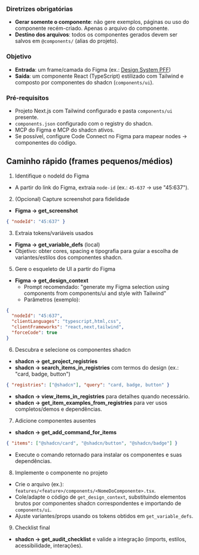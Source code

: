### Diretrizes obrigatórias

- **Gerar somente o componente**: não gere exemplos, páginas ou uso do componente recém-criado. Apenas o arquivo do componente.
- **Destino dos arquivos**: todos os componentes gerados devem ser salvos em `@components/` (alias do projeto).

### Objetivo

- **Entrada**: um frame/camada do Figma (ex.: [Design System PFF](https://www.figma.com/design/B20QtHrNienW0VPLLQWbFb/Design-System-PFF?node-id=45-637&m=dev))
- **Saída**: um componente React (TypeScript) estilizado com Tailwind e composto por componentes do shadcn (`components/ui`).

### Pré-requisitos

- Projeto Next.js com Tailwind configurado e pasta `components/ui` presente.
- `components.json` configurado com o registry do shadcn.
- MCP do Figma e MCP do shadcn ativos.
- Se possível, configure Code Connect no Figma para mapear nodes → componentes do código.

## Caminho rápido (frames pequenos/médios)

1. Identifique o nodeId do Figma

- A partir do link do Figma, extraia `node-id` (ex.: `45-637` → use "45:637").

2. (Opcional) Capture screenshot para fidelidade

- **Figma → get_screenshot**

```json
{ "nodeId": "45:637" }
```

3. Extraia tokens/variáveis usados

- **Figma → get_variable_defs** (local)
- Objetivo: obter cores, spacing e tipografia para guiar a escolha de variantes/estilos dos componentes shadcn.

5. Gere o esqueleto de UI a partir do Figma

- **Figma → get_design_context**
  - Prompt recomendado: "generate my Figma selection using components from components/ui and style with Tailwind"
  - Parâmetros (exemplo):

```json
{
  "nodeId": "45:637",
  "clientLanguages": "typescript,html,css",
  "clientFrameworks": "react,next,tailwind",
  "forceCode": true
}
```

6. Descubra e selecione os componentes shadcn

- **shadcn → get_project_registries**
- **shadcn → search_items_in_registries** com termos do design (ex.: "card, badge, button")

```json
{ "registries": ["@shadcn"], "query": "card, badge, button" }
```

- **shadcn → view_items_in_registries** para detalhes quando necessário.
- **shadcn → get_item_examples_from_registries** para ver usos completos/demos e dependências.

7. Adicione componentes ausentes

- **shadcn → get_add_command_for_items**

```json
{ "items": ["@shadcn/card", "@shadcn/button", "@shadcn/badge"] }
```

- Execute o comando retornado para instalar os componentes e suas dependências.

8. Implemente o componente no projeto

- Crie o arquivo (ex.): `features/<feature>/components/<NomeDoComponente>.tsx`.
- Cole/adapte o código de `get_design_context`, substituindo elementos brutos por componentes shadcn correspondentes e importando de `components/ui`.
- Ajuste variantes/props usando os tokens obtidos em `get_variable_defs`.

9. Checklist final

- **shadcn → get_audit_checklist** e valide a integração (imports, estilos, acessibilidade, interações).
